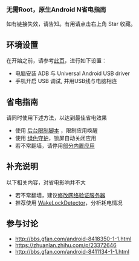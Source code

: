 ### 无需Root，原生Android N省电指南

如有链接失效，请告知。有用请点击右上角 Star 收藏。



## 环境设置
在开始之前，请参考[此页](https://github.com/Jiangyiqun/android_background_ignore/tree/master/adb_installer)，进行如下设置：
- 电脑安装 ADB 与 Universal Android USB driver
- 手机开启 USB 调试, 并用USB线与电脑相连

## 省电指南
请同时使用下述方法，以达到最佳省电效果
- 使用 [后台限制脚本](https://github.com/Jiangyiqun/android_background_ignore/tree/master/android_background_ignore) ，限制应用唤醒
- 使用 [绿色守护](https://github.com/Jiangyiqun/android_background_ignore/tree/master/greenify)，锁屏自动关闭应用
- 若不常翻墙，请停用[部分内置应用](https://github.com/Jiangyiqun/android_background_ignore/tree/master/disable_google_apps) 

## 补充说明
以下相关内容，对省电影响并不大
- 若不常翻墙，建议[修改网络验证服务器](https://github.com/Jiangyiqun/android_background_ignore/tree/master/captive_portal_server_changer)
- 推荐使用 [WakeLockDetector](https://github.com/Jiangyiqun/android_background_ignore/tree/master/wake_lock_detector)，分析耗电情况

## 参与讨论
- http://bbs.gfan.com/android-8418350-1-1.html
- https://zhuanlan.zhihu.com/p/23372646
- http://bbs.gfan.com/android-8411134-1-1.html

